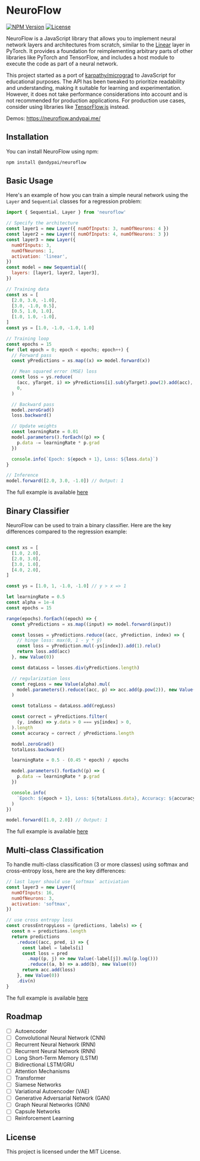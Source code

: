 # NeuroFlow

[![NPM Version](https://img.shields.io/npm/v/@andypai/neuroflow.svg)](https://www.npmjs.com/package/@andypai/neuroflow)
[![License](https://img.shields.io/npm/l/@andypai/neuroflow.svg)](https://github.com/yourusername/neuroflow/blob/main/LICENSE)

NeuroFlow is a JavaScript library that allows you to implement neural network layers and architectures from scratch, similar to the [Linear](https://pytorch.org/docs/stable/generated/torch.nn.Linear.html#torch.nn.Linear) layer in PyTorch. It provides a foundation for reimplementing arbitrary parts of other libraries like PyTorch and TensorFlow, and includes a host module to execute the code as part of a neural network.

This project started as a port of [karpathy/micrograd](https://github.com/karpathy/micrograd) to JavaScript for educational purposes. The API has been tweaked to prioritize readability and understanding, making it suitable for learning and experimentation. However, it does not take performance considerations into account and is not recommended for production applications. For production use cases, consider using libraries like [TensorFlow.js](https://www.tensorflow.org/js/guide) instead.

Demos: https://neuroflow.andypai.me/

## Installation

You can install NeuroFlow using npm:

```bash
npm install @andypai/neuroflow
```

## Basic Usage

Here's an example of how you can train a simple neural network using the `Layer` and `Sequential` classes for a regression problem:

```js
import { Sequential, Layer } from 'neuroflow'

// Specify the architecture
const layer1 = new Layer({ numOfInputs: 3, numOfNeurons: 4 })
const layer2 = new Layer({ numOfInputs: 4, numOfNeurons: 3 })
const layer3 = new Layer({
  numOfInputs: 3,
  numOfNeurons: 1,
  activation: 'linear',
})
const model = new Sequential({
  layers: [layer1, layer2, layer3],
})

// Training data
const xs = [
  [2.0, 3.0, -1.0],
  [3.0, -1.0, 0.5],
  [0.5, 1.0, 1.0],
  [1.0, 1.0, -1.0],
]
const ys = [1.0, -1.0, -1.0, 1.0]

// Training loop
const epochs = 15
for (let epoch = 0; epoch < epochs; epoch++) {
  // Forward pass
  const yPredictions = xs.map((x) => model.forward(x))

  // Mean squared error (MSE) loss
  const loss = ys.reduce(
    (acc, yTarget, i) => yPredictions[i].sub(yTarget).pow(2).add(acc),
    0,
  )

  // Backward pass
  model.zeroGrad()
  loss.backward()

  // Update weights
  const learningRate = 0.01
  model.parameters().forEach((p) => {
    p.data -= learningRate * p.grad
  })

  console.info(`Epoch: ${epoch + 1}, Loss: ${loss.data}`)
}

// Inference
model.forward([2.0, 3.0, -1.0]) // Output: 1
```

The full example is available [here](./src/examples/linear-regression.js)


## Binary Classifier

NeuroFlow can be used to train a binary classifier. Here are the key differences compared to the regression example:

```js

const xs = [
  [1.0, 2.0],
  [2.0, 3.0],
  [3.0, 1.0],
  [4.0, 2.0],
]

const ys = [1.0, 1, -1.0, -1.0] // y > x => 1

let learningRate = 0.5
const alpha = 1e-4
const epochs = 15

range(epochs).forEach((epoch) => {
  const yPredictions = xs.map((input) => model.forward(input))

  const losses = yPredictions.reduce((acc, yPrediction, index) => {
    // hinge loss: max(0, 1 - y * ŷ)
    const loss = yPrediction.mul(-ys[index]).add(1).relu()
    return loss.add(acc)
  }, new Value(0))

  const dataLoss = losses.div(yPredictions.length)

  // regularization loss
  const regLoss = new Value(alpha).mul(
    model.parameters().reduce((acc, p) => acc.add(p.pow(2)), new Value(0)),
  )

  const totalLoss = dataLoss.add(regLoss)

  const correct = yPredictions.filter(
    (y, index) => y.data > 0 === ys[index] > 0,
  ).length
  const accuracy = correct / yPredictions.length

  model.zeroGrad()
  totalLoss.backward()

  learningRate = 0.5 - (0.45 * epoch) / epochs

  model.parameters().forEach((p) => {
    p.data -= learningRate * p.grad
  })

  console.info(
    `Epoch: ${epoch + 1}, Loss: ${totalLoss.data}, Accuracy: ${accuracy}`,
  )
})

model.forward([1.0, 2.0]) // Output: 1
```

The full example is available [here](./src/examples/binary-classification.js)

## Multi-class Classification

To handle multi-class classification (3 or more classes) using softmax and cross-entropy loss, here are the key differences:

```js
// last layer should use `softmax` activiation
const layer3 = new Layer({
  numOfInputs: 16,
  numOfNeurons: 3,
  activation: 'softmax',
})

// use cross entropy loss
const crossEntropyLoss = (predictions, labels) => {
  const n = predictions.length
  return predictions
    .reduce((acc, pred, i) => {
      const label = labels[i]
      const loss = pred
        .map((p, j) => new Value(-label[j]).mul(p.log()))
        .reduce((a, b) => a.add(b), new Value(0))
      return acc.add(loss)
    }, new Value(0))
    .div(n)
}
```

The full example is available [here](./src/examples/multiclass-classification.js)

## Roadmap

- [ ] Autoencoder
- [ ] Convolutional Neural Network (CNN)
- [ ] Recurrent Neural Network (RNN)
- [ ] Recurrent Neural Network (RNN)
- [ ] Long Short-Term Memory (LSTM)
- [ ] Bidirectional LSTM/GRU
- [ ] Attention Mechanisms
- [ ] Transformer
- [ ] Siamese Networks
- [ ] Variational Autoencoder (VAE)
- [ ] Generative Adversarial Network (GAN)
- [ ] Graph Neural Networks (GNN)
- [ ] Capsule Networks
- [ ] Reinforcement Learning

## License

This project is licensed under the MIT License.
